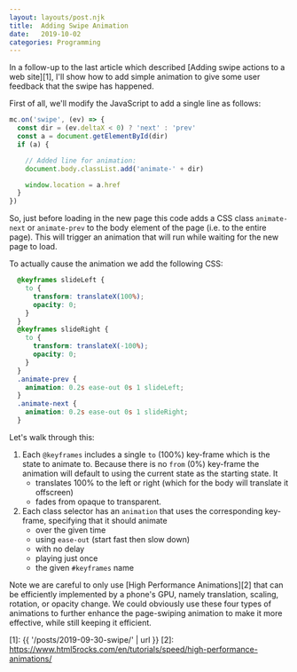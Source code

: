 ```yaml
---
layout: layouts/post.njk
title:  Adding Swipe Animation
date:   2019-10-02
categories: Programming
---
```


In a follow-up to the last article which described [Adding swipe actions to a web site][1],
I'll show how to add simple animation to give some user feedback that the swipe
has happened.

First of all, we'll modify the JavaScript to add a single line as follows:

```js
mc.on('swipe', (ev) => {
  const dir = (ev.deltaX < 0) ? 'next' : 'prev'
  const a = document.getElementById(dir)
  if (a) {

    // Added line for animation:
    document.body.classList.add('animate-' + dir)

    window.location = a.href
  }
})
```

So, just before loading in the new page this code adds a CSS class
`animate-next` or `animate-prev` to the body element of the page (i.e. to the
entire page). This will trigger an animation that will run while waiting for the
new page to load.

To actually cause the animation we add the following CSS:

```css
  @keyframes slideLeft {
    to {
      transform: translateX(100%);
      opacity: 0;
    }
  }
  @keyframes slideRight {
    to {
      transform: translateX(-100%);
      opacity: 0;
    }
  }
  .animate-prev {
    animation: 0.2s ease-out 0s 1 slideLeft;
  }
  .animate-next {
    animation: 0.2s ease-out 0s 1 slideRight;
  }
```

Let's walk through this:

1. Each `@keyframes` includes a single `to` (100%) key-frame which is the state
   to animate to. Because there is no `from` (0%) key-frame the animation will
   default to using the current state as the starting state. It
   * translates 100% to the left or right (which for the body will translate it offscreen)
   * fades from opaque to transparent.
2. Each class selector has an `animation` that uses the corresponding key-frame,
   specifying that it should animate
   * over the given time
   * using `ease-out` (start fast then slow down)
   * with no delay
   * playing just once
   * the given `#keyframes` name

Note we are careful to only use [High Performance Animations][2] that can be
efficiently implemented by a phone's GPU, namely translation, scaling, rotation,
or opacity change. We could obviously use these four types of animations to
further enhance the page-swiping animation to make it more effective, while
still keeping it efficient.

[1]: {{ '/posts/2019-09-30-swipe/' | url }}
[2]: https://www.html5rocks.com/en/tutorials/speed/high-performance-animations/